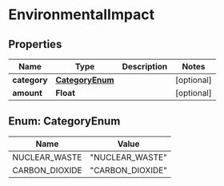 

# EnvironmentalImpact


## Properties

| Name | Type | Description | Notes |
|------------ | ------------- | ------------- | -------------|
|**category** | [**CategoryEnum**](#CategoryEnum) |  |  [optional] |
|**amount** | **Float** |  |  [optional] |



## Enum: CategoryEnum

| Name | Value |
|---- | -----|
| NUCLEAR_WASTE | &quot;NUCLEAR_WASTE&quot; |
| CARBON_DIOXIDE | &quot;CARBON_DIOXIDE&quot; |



